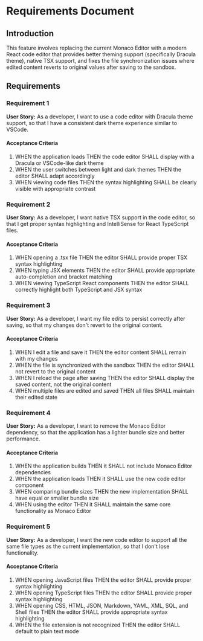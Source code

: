 # Requirements Document

## Introduction

This feature involves replacing the current Monaco Editor with a modern React code editor that provides better theming support (specifically Dracula theme), native TSX support, and fixes the file synchronization issues where edited content reverts to original values after saving to the sandbox.

## Requirements

### Requirement 1

**User Story:** As a developer, I want to use a code editor with Dracula theme support, so that I have a consistent dark theme experience similar to VSCode.

#### Acceptance Criteria

1. WHEN the application loads THEN the code editor SHALL display with a Dracula or VSCode-like dark theme
2. WHEN the user switches between light and dark themes THEN the editor SHALL adapt accordingly
3. WHEN viewing code files THEN the syntax highlighting SHALL be clearly visible with appropriate contrast

### Requirement 2

**User Story:** As a developer, I want native TSX support in the code editor, so that I get proper syntax highlighting and IntelliSense for React TypeScript files.

#### Acceptance Criteria

1. WHEN opening a .tsx file THEN the editor SHALL provide proper TSX syntax highlighting
2. WHEN typing JSX elements THEN the editor SHALL provide appropriate auto-completion and bracket matching
3. WHEN viewing TypeScript React components THEN the editor SHALL correctly highlight both TypeScript and JSX syntax

### Requirement 3

**User Story:** As a developer, I want my file edits to persist correctly after saving, so that my changes don't revert to the original content.

#### Acceptance Criteria

1. WHEN I edit a file and save it THEN the editor content SHALL remain with my changes
2. WHEN the file is synchronized with the sandbox THEN the editor SHALL not revert to the original content
3. WHEN I reload the page after saving THEN the editor SHALL display the saved content, not the original content
4. WHEN multiple files are edited and saved THEN all files SHALL maintain their edited state

### Requirement 4

**User Story:** As a developer, I want to remove the Monaco Editor dependency, so that the application has a lighter bundle size and better performance.

#### Acceptance Criteria

1. WHEN the application builds THEN it SHALL not include Monaco Editor dependencies
2. WHEN the application loads THEN it SHALL use the new code editor component
3. WHEN comparing bundle sizes THEN the new implementation SHALL have equal or smaller bundle size
4. WHEN using the editor THEN it SHALL maintain the same core functionality as Monaco Editor

### Requirement 5

**User Story:** As a developer, I want the new code editor to support all the same file types as the current implementation, so that I don't lose functionality.

#### Acceptance Criteria

1. WHEN opening JavaScript files THEN the editor SHALL provide proper syntax highlighting
2. WHEN opening TypeScript files THEN the editor SHALL provide proper syntax highlighting
3. WHEN opening CSS, HTML, JSON, Markdown, YAML, XML, SQL, and Shell files THEN the editor SHALL provide appropriate syntax highlighting
4. WHEN the file extension is not recognized THEN the editor SHALL default to plain text mode
